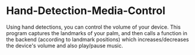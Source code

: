 # Hand-Detection-Media-Control

Using hand detections, you can control the volume of your device.
This program captures the landmarks of your palm, and then calls a function in the backend (according to landmark positions) which increases/decreases the device's volume and also play/pause music.
